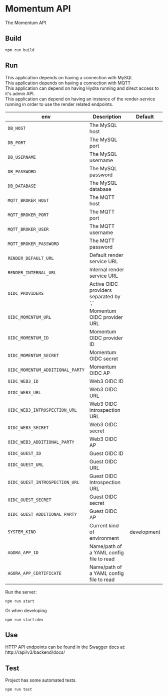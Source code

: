 # Momentum API

The Momentum API

## Build

```console
npm run build
```

## Run

This application depends on having a connection with MySQL  
This application depends on having a connection with MQTT  
This application can depend on having Hydra running and direct access to it's admin API.  
This application can depend on having an instance of the render-service running in order to use the render related endpoints.  

| env | Description | Default |
| --- | --- | --- |
| `DB_HOST` | The MySQL host | |
| `DB_PORT` | The MySQL port | |
| `DB_USERNAME` | The MySQL username | |
| `DB_PASSWORD` | The MySQL password | |
| `DB_DATABASE` | The MySQL database | |
| `MQTT_BROKER_HOST` | The MQTT host | |
| `MQTT_BROKER_PORT` | The MQTT port | |
| `MQTT_BROKER_USER` | The MQTT username | |
| `MQTT_BROKER_PASSWORD` | The MQTT password | |
| `RENDER_DEFAULT_URL` | Default render service URL | |
| `RENDER_INTERNAL_URL` | Internal render service URL | |
| `OIDC_PROVIDERS` | Active OIDC providers separated by ',' | |
| `OIDC_MOMENTUM_URL` | Momentum OIDC provider URL | |
| `OIDC_MOMENTUM_ID` | Momentum OIDC provider ID | |
| `OIDC_MOMENTUM_SECRET` | Momentum OIDC secret | |
| `OIDC_MOMENTUM_ADDITIONAL_PARTY`  | Momentum OIDC AP | |
| `OIDC_WEB3_ID` | Web3 OIDC ID | |
| `OIDC_WEB3_URL` | Web3 OIDC URL | |
| `OIDC_WEB3_INTROSPECTION_URL` | Web3 OIDC introspection URL | |
| `OIDC_WEB3_SECRET` | Web3 OIDC secret | |
| `OIDC_WEB3_ADDITIONAL_PARTY` | Web3 OIDC AP | |
| `OIDC_GUEST_ID` | Guest OIDC ID | |
| `OIDC_GUEST_URL` | Guest OIDC URL | |
| `OIDC_GUEST_INTROSPECTION_URL` | Guest OIDC Introspection URL | |
| `OIDC_GUEST_SECRET` | Guest OIDC secret | |
| `OIDC_GUEST_ADDITIONAL_PARTY` | Guest OIDC AP | |
| `SYSTEM_KIND` | Current kind of environment | development |
| `AGORA_APP_ID` | Name/path of a YAML config file to read | |
| `AGORA_APP_CERTIFICATE` | Name/path of a YAML config file to read | |  

Run the server:    

```console
npm run start
```
Or when developing  
```console
npm run start:dev
```

## Use

HTTP API endpoints can be found in the Swagger docs at: http://<domain>/api/v3/backend/docs/


## Test

Project has some automated tests.

```console
npm run test
```
